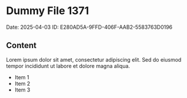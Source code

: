 # Dummy File 1371

Date: 2025-04-03
ID: E280AD5A-9FFD-406F-AAB2-5583763D0196

## Content

Lorem ipsum dolor sit amet, consectetur adipiscing elit.
Sed do eiusmod tempor incididunt ut labore et dolore magna aliqua.

* Item 1
* Item 2
* Item 3
